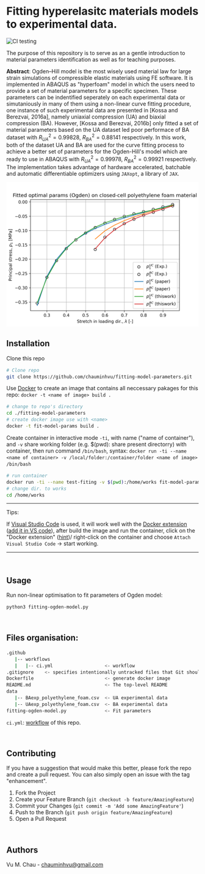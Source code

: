 # Fitting hyperelasitc materials models to experimental data.

![CI testing](https://github.com/chauminhvu/fitting-model-parameters/actions/workflows/ci.yml/badge.svg?barnch=main)

The purpose of this repository is to serve as an a gentle introduction to material parameters identification as well as for teaching purposes.

**Abstract**: Ogden–Hill model is the most wisely used material law for large strain simulations of compressible elastic materials using FE software. It is implemented in ABAQUS as "hyperfoam" model in which the users need to provide a set of material parameters for a specific specimen. These parameters can be indentified seperately on each experimental data or simutaniously in many of them using a non-linear curve fitting procedure, one instance of such experimental data are presented in [Kossa and Berezvai, 2016a], namely uniaxial compression (UA) and biaxial compression (BA). However, [Kossa and Berezvai, 2016b] only fitted a set of material parameters based on the UA dataset led poor performace of BA dataset with $R^2_{UA} = 0.99828$, $R^2_{BA} = 0.88141$ respectively. In this work, both of the dataset UA and BA are used for the curve fitting process to achieve a better set of parameters for the Ogden-Hill's model which are ready to use in ABAQUS with $R^2_{UA} = 0.99978$, $R^2_{BA} = 0.99921$ respectively. The implementation takes advantage of hardware accelerated, batchable and automatic differentiable optimizers using `JAXopt`, a library of `JAX`.

![plot](./ogden3_thiswork.png?raw=true "plot")

## Installation
Clone this repo
```bash
# Clone repo
git clone https://github.com/chauminhvu/fitting-model-parameters.git
```
Use [Docker](https://www.ibm.com/cloud/learn/docker) to create an image that contains all neccessary pakages for this repo: `docker -t <name of image> build .`
```bash
# change to repo's directory
cd ./fitting-model-parameters
# create docker image use with <name>
docker -t fit-model-params build .
```

Create container in interactive mode `-ti`, with name ("name of container"), and `-v` share working folder (e.g. $(pwd): share present directorry) with container, then run command `/bin/bash`, syntax: `docker run -ti --name <name of container> -v /local/folder:/container/folder <name of image> /bin/bash`

```bash
# run container
docker run -ti --name test-fiting -v $(pwd):/home/works fit-model-params bin/bash
# change dir. to works
cd /home/works
```
---
Tips:

If [Visual Studio Code](https://code.visualstudio.com/download) is used, it will work well with the [Docker extension](https://marketplace.visualstudio.com/items?itemName=ms-azuretools.vscode-docker)
([add it in VS code](https://youtu.be/5s6M4w7ucUI?t=17)),
after build the image and run the container, click on the "Docker extension" ([hint](https://youtu.be/GBl9CR8tlXk?t=172))/ right-click on the container and choose `Attach Visual Studio Code` -> start working.

---

<br>

## Usage
Run non-linear optimisation to fit parameters of Ogden model:
```bash
python3 fitting-ogden-model.py
```

<br>

## Files organisation:
<!--
$ git config --global alias.tree '! git ls-tree --full-name --name-only -t -r HEAD | sed -e "s/[^-][^\/]*\//   |/g" -e "s/|\([^ ]\)/|-- \1/"'
$ git tree
 -->

```bash
.github
   |-- workflows
   |   |-- ci.yml                   <- workflow
.gitignore    <- specifies intentionally untracked files that Git should ignore.
Dockerfile                          <- generate docker image
README.md                           <- The top-level README
data
   |-- BAexp_polyethylene_foam.csv  <- UA experimental data
   |-- UAexp_polyethylene_foam.csv  <- BA experimental data
fitting-ogden-model.py              <- Fit parameters

```
`ci.yml`: [workflow](https://docs.github.com/en/actions/learn-github-actions/understanding-github-actions) of this repo.

<br>

<!-- CONTRIBUTING -->
## Contributing
If you have a suggestion that would make this better, please fork the repo and create a pull request. You can also simply open an issue with the tag "enhancement".

1. Fork the Project
2. Create your Feature Branch (`git checkout -b feature/AmazingFeature`)
3. Commit your Changes (`git commit -m 'Add some AmazingFeature'`)
4. Push to the Branch (`git push origin feature/AmazingFeature`)
5. Open a Pull Request

<br>

<!-- Authors -->
## Authors
Vu M. Chau - chauminhvu@gmail.com